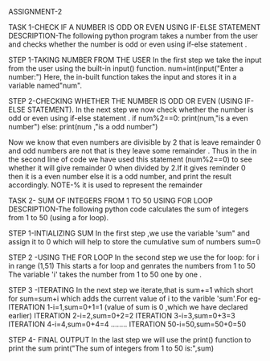 ASSIGNMENT-2

TASK 1-CHECK IF A NUMBER IS ODD OR EVEN USING IF-ELSE STATEMENT 
DESCRIPTION-The following python program takes a number from the user and checks whether the number is odd or even using if-else statement .

STEP 1-TAKING NUMBER FROM THE USER 
In the first step we take the input from the user using the built-in input() function.
num=int(input("Enter a number:")
Here, the in-built function takes the input and stores it in a variable named"num".

STEP 2-CHECKING WHETHER THE NUMBER IS ODD OR EVEN (USING IF-ELSE STATEMENT).
In the next step we now check whether the number is odd or even using if-else statement .
if num%2==0:
    print(num,"is a even number")
else:
    print(num ,"is a odd number")

Now we know that even numbers are divisible by 2 that is leave remainder 0 and odd numbers are not that is they leave some remainder .
Thus in the in the second line of code we have used this statement (num%2==0) to see whether it will give remainder 0 when divided by 2.If it gives reminder 0 then it is a even number else it is a odd number, and print the result accordingly.
NOTE-% it is used to represent the remainder 


TASK 2- SUM OF INTEGERS FROM 1 TO 50 USING FOR LOOP
DESCRIPTION-The following python code calculates the sum of integers from 1 to 50 (using a for loop).

STEP 1-INTIALIZING SUM
In the first step ,we use the variable 'sum" and assign it to 0 which will help to store the cumulative sum of numbers 
sum=0

STEP 2 -USING THE FOR LOOP
In the second step we use the for loop:
for i in range (1,51)
This starts a for loop and genrates the numbers from 1 to 50 
The variable 'i' takes the number from 1 to 50 one by one .

STEP 3 -ITERATING 
In the next step we iterate,that is sum+=1 which short for sum=sum+i 
which adds the current value of i to the varible 'sum'.For eg-
ITERATION 1-i=1,sum=0+1=1   (value of sum is 0 ,which we have declared earlier)
ITERATION 2-i=2,sum=0+2=2
ITERATION 3-i=3,sum=0+3=3
ITERATION 4-i=4,sum=0+4=4
........
ITERATION 50-i=50,sum=50+0=50

STEP 4- FINAL OUTPUT 
In the last step we will use the print() function to print the sum 
print("The sum of integers from 1 to 50 is:",sum)




